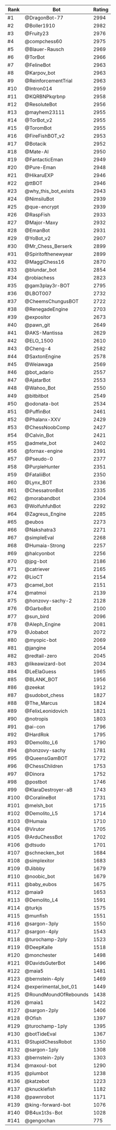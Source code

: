 Rank|Bot|Rating
---|---|---
#1|@DragonBot-77|2994
#2|@Boller1910|2982
#3|@Fruity23|2976
#4|@compchess60|2975
#5|@Blauer-Rausch|2969
#6|@TorBot|2966
#7|@FelineBot|2963
#8|@Karpov_bot|2963
#9|@ReinforcementTrial|2963
#10|@Intron014|2959
#11|@KQRBNPkqrbnp|2958
#12|@ResoluteBot|2956
#13|@mayhem23111|2955
#14|@TorBot_v2|2955
#15|@ToromBot|2955
#16|@FireFishBOT_v2|2953
#17|@Botacik|2952
#18|@Mate-AI|2950
#19|@FantacticEman|2949
#20|@Pure-Eman|2948
#21|@HikaruEXP|2946
#22|@ttBOT|2946
#23|@why_this_bot_exists|2943
#24|@NimsiluBot|2939
#25|@que-encrypt|2939
#26|@RaspFish|2933
#27|@Major-Maxy|2932
#28|@EmanBot|2931
#29|@YoBot_v2|2907
#30|@Mr_Chess_Berserk|2899
#31|@Spiritofthenewyear|2899
#32|@MaggiChess16|2870
#33|@blundar_bot|2854
#34|@robiachess|2823
#35|@gam3play3r-BOT|2795
#36|@LBOT007|2732
#37|@CheemsChungusBOT|2722
#38|@RenegadeEngine|2703
#39|@expositor|2673
#40|@pawn_git|2649
#41|@AKS-Mantissa|2629
#42|@ELO_1500|2610
#43|@Cheng-4|2582
#44|@SaxtonEngine|2578
#45|@Weiawaga|2569
#46|@bot_adario|2557
#47|@AjatarBot|2553
#48|@Wahoo_Bot|2550
#49|@bitbitbot|2549
#50|@odonata-bot|2534
#51|@PuffinBot|2461
#52|@Phalanx-XXV|2429
#53|@ChessNoobComp|2427
#54|@Calvin_Bot|2421
#55|@admete_bot|2402
#56|@fornax-engine|2391
#57|@Pseudo-0|2377
#58|@PurpleHunter|2351
#59|@FataliiBot|2350
#60|@Lynx_BOT|2336
#61|@ChessatronBot|2335
#62|@morabandbot|2304
#63|@WolfuhfuhBot|2292
#64|@Zagreus_Engine|2285
#65|@eubos|2273
#66|@Nakshatra3|2271
#67|@simpleEval|2268
#68|@Humaia-Strong|2257
#69|@halcyonbot|2256
#70|@jpg-bot|2186
#71|@catriever|2165
#72|@LioCT|2154
#73|@camel_bot|2151
#74|@matmoi|2139
#75|@honzovy-sachy-2|2128
#76|@GarboBot|2100
#77|@sun_bird|2096
#78|@Aleph_Engine|2081
#79|@Jobabot|2072
#80|@myopic-bot|2069
#81|@jangine|2054
#82|@redtail-zero|2045
#83|@likeawizard-bot|2034
#84|@LeElaGuess|1965
#85|@BLANK_BOT|1956
#86|@zeekat|1912
#87|@sudobot_chess|1827
#88|@The_Marcus|1824
#89|@FelixLeonidovich|1821
#90|@notropis|1803
#91|@ai-con|1796
#92|@HardRok|1795
#93|@Demolito_L6|1790
#94|@honzovy-sachy|1781
#95|@QueensGamBOT|1772
#96|@ChessChildren|1753
#97|@Dinora|1752
#98|@postbot|1746
#99|@KlaraDestroyer-aB|1743
#100|@CoralineBot|1731
#101|@melsh_bot|1715
#102|@Demolito_L5|1714
#103|@Humaia|1710
#104|@Virutor|1705
#105|@ArduChessBot|1702
#106|@dtsudo|1701
#107|@schnecken_bot|1684
#108|@simplexitor|1683
#109|@Jibbby|1679
#110|@noobic_bot|1679
#111|@baby_eubos|1675
#112|@maia9|1653
#113|@Demolito_L4|1591
#114|@turkjs|1575
#115|@munfish|1551
#116|@sargon-3ply|1550
#117|@sargon-4ply|1543
#118|@turochamp-2ply|1523
#119|@DeepKalle|1518
#120|@monchester|1498
#121|@DavidsGuterBot|1496
#122|@maia5|1481
#123|@bernstein-4ply|1469
#124|@experimental_bot_01|1449
#125|@RoundMoundOfRebounds|1438
#126|@maia1|1422
#127|@sargon-2ply|1406
#128|@Ofish|1397
#129|@turochamp-1ply|1395
#130|@botTideEval|1367
#131|@StupidChessRobot|1350
#132|@sargon-1ply|1308
#133|@bernstein-2ply|1303
#134|@maxoul-bot|1290
#135|@plumbot|1238
#136|@katzebot|1223
#137|@knucklefish|1182
#138|@pawnrobot|1171
#139|@king-forward-bot|1076
#140|@B4ux1t3s-Bot|1028
#141|@gengochan|775

